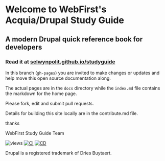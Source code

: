 # Welcome to WebFirst's Acquia/Drupal Study Guide

## A modern Drupal quick reference book for developers

### Read it at [selwynpolit.github.io/studyguide](//selwynpolit.github.io/studyguide)

In this branch (`gh-pages`) you are invited to make changes or updates and help move this open source documentation along.

The actual pages are in the `docs` directory while the `index.md` file contains the markdown for the home page.

Please fork, edit and submit pull requests.

Details for building this site locally are in the contribute.md file.

thanks

WebFirst Study Guide Team

![views](https://api.visitor.plantree.me/visitor-badge/pv?label=views&color=informational&namespace=studyguide&key=README.md)
[![CI](https://github.com/selwynpolit/studyguide/actions/workflows/ci.yml/badge.svg?branch=gh-pages)](https://github.com/selwynpolit/d9book/actions/workflows/ci.yml?query=branch%3Agh-pages)
[![CD](https://github.com/selwynpolit/studyguide/actions/workflows/cd.yml/badge.svg?branch=gh-pages)](https://github.com/selwynpolit/d9book/actions/workflows/cd.yml?query=branch%3Agh-pages)

Drupal is a registered trademark of Dries Buytaert.

